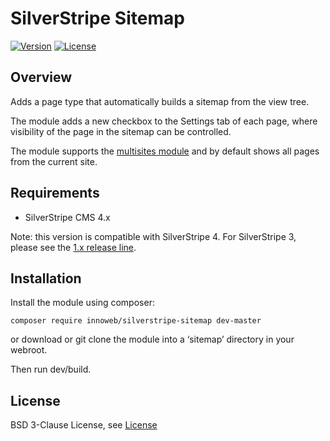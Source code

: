 # SilverStripe Sitemap

[![Version](http://img.shields.io/packagist/v/innoweb/silverstripe-sitemap.svg?style=flat-square)](https://packagist.org/packages/innoweb/silverstripe-sitemap)
[![License](http://img.shields.io/packagist/l/innoweb/silverstripe-sitemap.svg?style=flat-square)](license.md)

## Overview

Adds a page type that automatically builds a sitemap from the view tree. 

The module adds a new checkbox to the Settings tab of each page, where visibility of the page in the sitemap can be controlled.

The module supports the [multisites module](https://github.com/symbiote/silverstripe-multisites) and by default shows all pages from the current site.

## Requirements

* SilverStripe CMS 4.x

Note: this version is compatible with SilverStripe 4. For SilverStripe 3, please see the [1.x release line](https://github.com/xini/silverstripe-sitemap/tree/1).

## Installation

Install the module using composer:
```
composer require innoweb/silverstripe-sitemap dev-master
```
or download or git clone the module into a ‘sitemap’ directory in your webroot.

Then run dev/build.

## License

BSD 3-Clause License, see [License](license.md)
